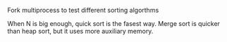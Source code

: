 Fork multiprocess to test different sorting algorthms

When N is big enough, quick sort is the fasest way. Merge sort is quicker than heap sort, but it uses more auxiliary memory.
